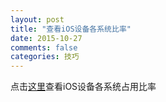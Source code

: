 ```yaml
---
layout: post
title: "查看iOS设备各系统比率"
date: 2015-10-27
comments: false
categories: 技巧
---
```


点击[这里](https://developer.apple.com/support/app-store/)查看iOS设备各系统占用比率